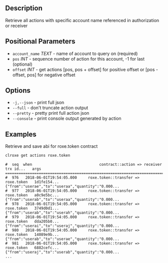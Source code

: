 ## Description
Retrieve all actions with specific account name referenced in authorization or receiver

## Positional Parameters
- `account_name` _TEXT_ - name of account to query on (required)
- `pos` _INT_ - sequence number of action for this account, -1 for last (optional)
- `offset` _INT_ - get actions [pos, pos + offset] for positive offset or [pos - offset, pos] for negative offset

## Options

- `-j,--json` - print full json
- `--full` - don't truncate action output
- `--pretty` - pretty print full action json
- `--console` - print console output generated by action

## Examples
Retrieve and save abi for roxe.token contract

```sh
clroxe get actions roxe.token
```
```console
#  seq  when                              contract::action => receiver      trx id...   args
================================================================================================================
#  976   2018-06-01T19:54:05.000     roxe.token::transfer => roxe.token   1d1fe154... {"from":"userae","to":"useraa","quantity":"0.000...
#  977   2018-06-01T19:54:05.000     roxe.token::transfer => roxe.token   a0c9e5bc... {"from":"userab","to":"useraa","quantity":"0.000...
#  978   2018-06-01T19:54:05.000     roxe.token::transfer => roxe.token   3749d0d1... {"from":"userab","to":"userah","quantity":"0.000...
#  979   2018-06-01T19:54:05.000     roxe.token::transfer => roxe.token   dda205b0... {"from":"userai","to":"useraj","quantity":"0.000...
#  980   2018-06-01T19:54:05.000     roxe.token::transfer => roxe.token   14089e9b... {"from":"userab","to":"userae","quantity":"0.000...
#  981   2018-06-01T19:54:05.000     roxe.token::transfer => roxe.token   6882cefc... {"from":"useraj","to":"userab","quantity":"0.000...
...
```
